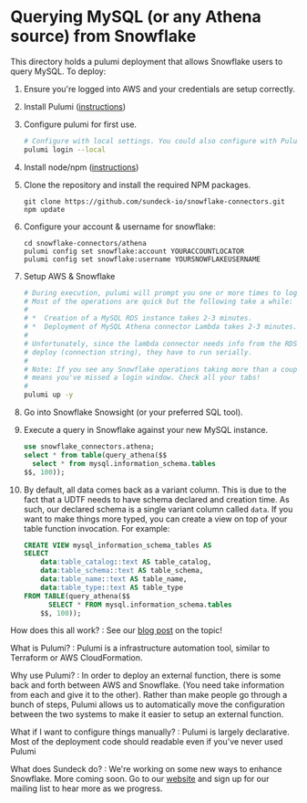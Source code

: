 # Querying MySQL (or any Athena source) from Snowflake

This directory holds a pulumi deployment that allows Snowflake users to query MySQL. To deploy:

1. Ensure you're logged into AWS and your credentials are setup correctly. 
1. Install Pulumi ([instructions](https://www.pulumi.com/docs/get-started/install/))
1. Configure pulumi for first use.
   ```bash
   # Configure with local settings. You could also configure with Pulumi cloud but that takes more time. 
   pulumi login --local
   ```
1. Install node/npm ([instructions](https://nodejs.org/en/download/))
1. Clone the repository and install the required NPM packages.
   ```
   git clone https://github.com/sundeck-io/snowflake-connectors.git
   npm update
   ```
   
1. Configure your account & username for snowflake: 
   ```
   cd snowflake-connectors/athena
   pulumi config set snowflake:account YOURACCOUNTLOCATOR
   pulumi config set snowflake:username YOURSNOWFLAKEUSERNAME
   ```
1. Setup AWS & Snowflake 
   ```bash
   # During execution, pulumi will prompt you one or more times to login to Snowflake via browser.
   # Most of the operations are quick but the following take a while:
   #
   # *  Creation of a MySQL RDS instance takes 2-3 minutes.
   # *  Deployment of MySQL Athena connector Lambda takes 2-3 minutes.
   # 
   # Unfortunately, since the lambda connector needs info from the RDS instance post 
   # deploy (connection string), they have to run serially.  
   #
   # Note: If you see any Snowflake operations taking more than a couple seconds, that typically 
   # means you've missed a login window. Check all your tabs!
   #
   pulumi up -y
   ```
1. Go into Snowflake Snowsight (or your preferred SQL tool).
1. Execute a query in Snowflake against your new MySQL instance.
   ```sql
   use snowflake_connectors.athena;
   select * from table(query_athena($$ 
     select * from mysql.information_schema.tables
   $$, 100));
   ```
1. By default, all data comes back as a variant column. This is due to the fact that a UDTF needs to have schema declared and creation time. As such, our declared schema is a single variant column called `data`. If you want to make things more typed, you can create a view on top of your table function invocation. For example:
   ```sql
   CREATE VIEW mysql_information_schema_tables AS 
   SELECT 
       data:table_catalog::text AS table_catalog,
       data:table_schema::text AS table_schema,
       data:table_name::text AS table_name,
       data:table_type::text AS table_type
   FROM TABLE(query_athena($$ 
         SELECT * FROM mysql.information_schema.tables
       $$, 100)); 
   ```

How does this all work?
: See our [blog post](https://sundeck.io/blog/query_mysql_with_snowflake) on the topic!

What is Pulumi?
: Pulumi is a infrastructure automation tool, similar to Terraform or AWS CloudFormation.

Why use Pulumi?
: In order to deploy an external function, there is some back and forth between AWS and Snowflake. (You need take information from each and give it to the other). Rather than make people go through a bunch of steps, Pulumi allows us to automatically move the configuration between the two systems to make it easier to setup an external function.

What if I want to configure things manually?
: Pulumi is largely declarative. Most of the deployment code should readable even if you've never used Pulumi

What does Sundeck do?
: We're working on some new ways to enhance Snowflake. More coming soon. Go to our [website](https://sundeck.io) and sign up for our mailing list to hear more as we progress.

